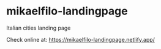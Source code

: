 # mikaelfilo-landingpage

Italian cities landing page

Check online at: https://mikaelfilo-landingpage.netlify.app/
